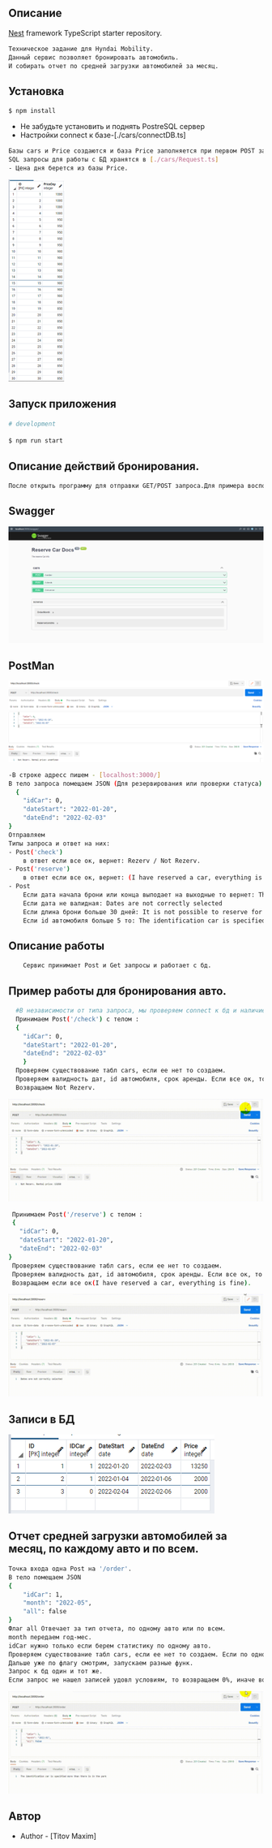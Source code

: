 ## Описание

[Nest](https://github.com/nestjs/nest) framework TypeScript starter repository.
```bash
Техническое задание для Hyndai Mobility.
Данный сервис позволяет бронировать автомобиль.
И собирать отчет по средней загрузки автомобилей за месяц.
```
## Установка

```bash
$ npm install


```
- Не забудьте установить и поднять PostreSQL сервер
- Настройки connect к базе-[./cars/connectDB.ts]

```bash
Базы cars и Price создаются и база Price заполняется при первом POST запросе.  
SQL запросы для работы с БД хранятся в [./cars/Request.ts]
- Цена дня берется из базы Price.
```

![Image](https://raw.githubusercontent.com/Metaliist/NestForHyndai/master/image/price.png)    
## Запуск приложения

```bash
# development

$ npm run start
```
## Описание действий бронирования.
```bash
После открыть программу для отправки GET/POST запроса.Для примера воспользуемся POSTMAN. Либо зайти по адресу: http://localhost:3000/swagger/
```
## Swagger
![Image](https://raw.githubusercontent.com/Metaliist/NestForHyndai/master/image/swagger.png) 

## PostMan
![Image](https://raw.githubusercontent.com/Metaliist/NestForHyndai/master/image/postman_.png)       
```bash
-В строке адресс пишем - [localhost:3000/]
В тело запроса помещаем JSON (Для резервирования или проверки статуса)
  {
    "idCar": 0,
    "dateStart": "2022-01-20",
    "dateEnd": "2022-02-03"
}
Отправляем
Типы запроса и ответ на них: 
- Post('check') 
    в ответ если все ок, вернет: Rezerv / Not Rezerv.
- Post('reserve') 
    в ответ если все ок, вернет: (I have reserved a car, everything is fine) / (The car has already been reserved, choose another car or dates).
- Post
    Если дата начала брони или конца выподает на выходные то вернет: The beginning or end of the lease should fall on weekdays
    Если дата не валидная: Dates are not correctly selected
    Если длина брони больше 30 дней: It is not possible to reserve for more than 30 days
    Если id автомобиля больше 5 то: The identification car is specified more than there is in the park 
```
## Описание работы
```bash
    Сервис принимает Post и Get запросы и работает с бд.

```
## Пример работы для бронирования авто. 
```bash
  #В независимости от типа запроса, мы проверяем connect к бд и наличие табл cars, если нет соедениения то создаем, и если нет table тоже создаем.
  Принимаем Post('/check') с телом :
  {
    "idCar": 0,
    "dateStart": "2022-01-20",
    "dateEnd": "2022-02-03"
    }
  Проверяем существование табл cars, если ее нет то создаем.
  Проверяем валидность дат, id автомобиля, срок аренды. Если все ок, то делаем select в бд и если записей в бд нет, то считаем что ссесии аренды нет для данных критериев.
  Возвращаем Not Rezerv.
 ``` 
 ![Gif](https://raw.githubusercontent.com/Metaliist/NestForHyndai/master/image/check.gif)    
 ```bash
  Принимаем Post('/reserve') с телом :
  {
    "idCar": 0,
    "dateStart": "2022-01-20",
    "dateEnd": "2022-02-03"
} 
  Проверяем существование табл cars, если ее нет то создаем.
  Проверяем валидность дат, id автомобиля, срок аренды. Если все ок, то проверяем наличие ссесии для этих критериев, работает как и для GET, если ссесии нет, то рассчитываем стоимость и делаем Insert в бд, куда пишем ID(порядковый номер записи), idCar(ID машины), dateStart(Дата начала аренды), dateEnd(Дата конца аренды), Price(стоимость аренды за весь срок). 
  Возвращаем если все ок(I have reserved a car, everything is fine).
```
![Gif](https://raw.githubusercontent.com/Metaliist/NestForHyndai/master/image/reserve.gif)    
## Записи в БД

![Image](https://raw.githubusercontent.com/Metaliist/NestForHyndai/master/image/BD.png)

## Отчет средней загрузки автомобилей за месяц, по каждому авто и по всем.
```bash
Точка входа одна Post на '/order'. 
В тело помещаем JSON
{
    "idCar": 1,
    "month": "2022-05",
    "all": false 
}
Флаг all Отвечает за тип отчета, по одному авто или по всем.
month передаем год-мес.
idCar нужно только если берем статистику по одному авто.
Проверяем существование табл cars, если ее нет то создаем. Если по одному авто, то проверяем валидность IDcar.
Дальше уже по флагу смотрим, запускаем разные функ.
Запрос к бд один и тот же.
Если запрос не нашел записей удовл условиям, то возвращаем 0%, иначе возвращаем что вернул select
```
![Gif](https://raw.githubusercontent.com/Metaliist/NestForHyndai/master/image/order.gif)   

## Автор
- Author - [Titov Maxim]

